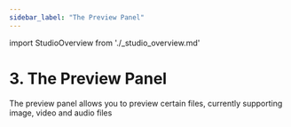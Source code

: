 ```yaml
---
sidebar_label: "The Preview Panel"
---
```

import StudioOverview from './_studio_overview.md'

# 3. The Preview Panel
The preview panel allows you to preview certain files, currently supporting image, video and audio files
<StudioOverview />

